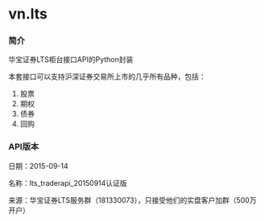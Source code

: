 # vn.lts

### 简介
华宝证券LTS柜台接口API的Python封装

本套接口可以支持沪深证券交易所上市的几乎所有品种，包括：
1. 股票
2. 期权
3. 债券
4. 回购


### API版本

日期：2015-09-14

名称：lts_traderapi_20150914认证版

来源：华宝证券LTS服务群（181330073），只接受他们的实盘客户加群（500万开户）
